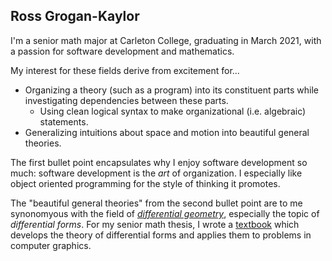 ## Ross Grogan-Kaylor

I'm a senior math major at Carleton College, graduating in March 2021, with a passion for software development and mathematics.

My interest for these fields derive from excitement for...

- Organizing a theory (such as a program) into its constituent parts while investigating dependencies between these parts.
    - Using clean logical syntax to make organizational (i.e. algebraic) statements.
- Generalizing intuitions about space and motion into beautiful general theories. 

The first bullet point encapsulates why I enjoy software development so much: software development is the *art* of organization. I especially like object oriented programming for the style of thinking it promotes.

The "beautiful general theories" from the second bullet point are to me synonomyous with the field of [*differential geometry*](https://en.wikipedia.org/wiki/Differential_geometry), especially the topic of *differential forms*. For my senior math thesis, I wrote a [textbook](https://github.com/rossgk2/tensors__differential_forms__computer_graphics) which develops the theory of differential forms and applies them to problems in computer graphics.
